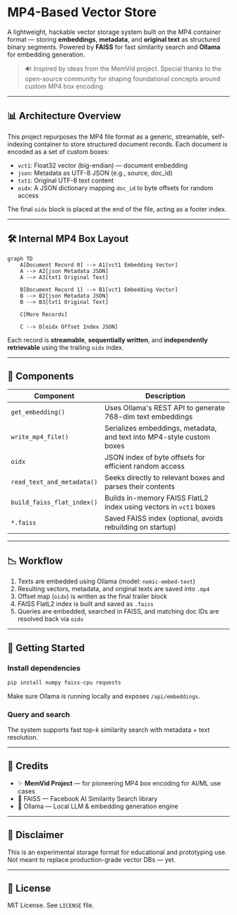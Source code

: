 # MP4-Based Vector Store

A lightweight, hackable vector storage system built on the MP4 container format — storing **embeddings**, **metadata**, and **original text** as structured binary segments. Powered by **FAISS** for fast similarity search and **Ollama** for embedding generation.

> 🔊 Inspired by ideas from the MemVid project. Special thanks to the open-source community for shaping foundational concepts around custom MP4 box encoding.

---

## 📊 Architecture Overview

This project repurposes the MP4 file format as a generic, streamable, self-indexing container to store structured document records. Each document is encoded as a set of custom boxes:

- `vct1`: Float32 vector (big-endian) — document embedding
- `json`: Metadata as UTF-8 JSON (e.g., source, doc\_id)
- `txt1`: Original UTF-8 text content
- `oidx`: A JSON dictionary mapping `doc_id` to byte offsets for random access

The final `oidx` block is placed at the end of the file, acting as a footer index.

---

## 🛠️ Internal MP4 Box Layout

```mermaid
graph TD
    A[Document Record 0] --> A1[vct1 Embedding Vector]
    A --> A2[json Metadata JSON]
    A --> A3[txt1 Original Text]

    B[Document Record 1] --> B1[vct1 Embedding Vector]
    B --> B2[json Metadata JSON]
    B --> B3[txt1 Original Text]

    C[More Records]

    C --> D[oidx Offset Index JSON]

```

Each record is **streamable**, **sequentially written**, and **independently retrievable** using the trailing `oidx` index.

---

## 🔢 Components

| Component                  | Description                                                           |
| -------------------------- | --------------------------------------------------------------------- |
| `get_embedding()`          | Uses Ollama's REST API to generate 768-dim text embeddings            |
| `write_mp4_file()`         | Serializes embeddings, metadata, and text into MP4-style custom boxes |
| `oidx`                     | JSON index of byte offsets for efficient random access                |
| `read_text_and_metadata()` | Seeks directly to relevant boxes and parses their contents            |
| `build_faiss_flat_index()` | Builds in-memory FAISS FlatL2 index using vectors in `vct1` boxes     |
| `*.faiss`                  | Saved FAISS index (optional, avoids rebuilding on startup)            |

---

## 📉 Workflow

1. Texts are embedded using Ollama (model: `nomic-embed-text`)
2. Resulting vectors, metadata, and original texts are saved into `.mp4`
3. Offset map (`oidx`) is written as the final trailer block
4. FAISS FlatL2 index is built and saved as `.faiss`
5. Queries are embedded, searched in FAISS, and matching doc IDs are resolved back via `oidx`

---

## 🚀 Getting Started

### Install dependencies

```bash
pip install numpy faiss-cpu requests
```

Make sure Ollama is running locally and exposes `/api/embeddings`.



### Query and search

The system supports fast top-k similarity search with metadata + text resolution.

---



## 👏 Credits

- ✨ **MemVid Project** — for pioneering MP4 box encoding for AI/ML use cases
- 📅 FAISS — Facebook AI Similarity Search library
- 🔎 Ollama — Local LLM & embedding generation engine

---

## 🚫 Disclaimer

This is an experimental storage format for educational and prototyping use. Not meant to replace production-grade vector DBs — yet.

---

## 🔧 License

MIT License. See `LICENSE` file.

